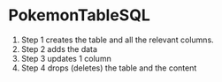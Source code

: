 # PokemonTableSQL
1. Step 1 creates the table and all the relevant columns.
2. Step 2 adds the data
3. Step 3 updates 1 column
4. Step 4 drops (deletes) the table and the content
